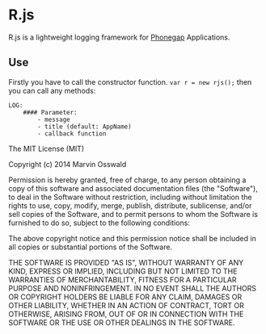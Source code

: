 # R.js 

R.js is a lightweight logging framework for [Phonegap](http://www.phonegap.com) Applications.

## Use

Firstly you have to call the constructor function.
	``
		var r = new rjs();
	``
then you can call any methods:

	LOG:
		#### Parameter:
			- message
			- title (default: AppName)
			- callback function


The MIT License (MIT)

Copyright (c) 2014	Marvin Osswald

Permission is hereby granted, free of charge, to any person obtaining a copy
of this software and associated documentation files (the "Software"), to deal
in the Software without restriction, including without limitation the rights
to use, copy, modify, merge, publish, distribute, sublicense, and/or sell
copies of the Software, and to permit persons to whom the Software is
furnished to do so, subject to the following conditions:

The above copyright notice and this permission notice shall be included in all
copies or substantial portions of the Software.

THE SOFTWARE IS PROVIDED "AS IS", WITHOUT WARRANTY OF ANY KIND, EXPRESS OR
IMPLIED, INCLUDING BUT NOT LIMITED TO THE WARRANTIES OF MERCHANTABILITY,
FITNESS FOR A PARTICULAR PURPOSE AND NONINFRINGEMENT. IN NO EVENT SHALL THE
AUTHORS OR COPYRIGHT HOLDERS BE LIABLE FOR ANY CLAIM, DAMAGES OR OTHER
LIABILITY, WHETHER IN AN ACTION OF CONTRACT, TORT OR OTHERWISE, ARISING FROM,
OUT OF OR IN CONNECTION WITH THE SOFTWARE OR THE USE OR OTHER DEALINGS IN THE
SOFTWARE.